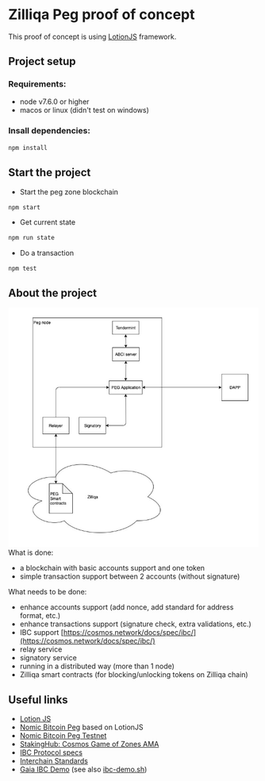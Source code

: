 # Zilliqa Peg proof of concept

This proof of concept is using [LotionJS](https://lotionjs.com) framework.

## Project setup

### Requirements:
- node v7.6.0 or higher
- macos or linux (didn't test on windows)

### Insall dependencies:
```bash
npm install
```

## Start the project
- Start the peg zone blockchain
```bash
npm start
```

- Get current state
```bash
npm run state
```

- Do a transaction
```
npm test
```

## About the project
![Zilpeg Architecture](docs/zilpeg-arch.jpg)
What is done: 
- a blockchain with basic accounts support and one token
- simple transaction support between 2 accounts (without signature)

What needs to be done:
- enhance accounts support (add nonce, add standard for address format, etc.)
- enhance transactions support (signature check, extra validations, etc.)
- IBC support [https://cosmos.network/docs/spec/ibc/](https://cosmos.network/docs/spec/ibc/)
- relay service
- signatory service
- running in a distributed way (more than 1 node)
- Zilliqa smart contracts (for blocking/unlocking tokens on Zilliqa chain)

## Useful links
- [Lotion JS](https://lotionjs.com/)
- [Nomic Bitcoin Peg](https://github.com/nomic-io/bitcoin-peg) based on LotionJS
- [Nomic Bitcoin Peg Testnet](https://github.com/nomic-io/nomic-testnet)
- [StakingHub: Cosmos Game of Zones AMA](https://figment.network/resources/staking-hub-cosmos-game-of-zones-ama/)
- [IBC Protocol specs](https://cosmos.network/docs/spec/ibc/)
- [Interchain Standards](https://github.com/cosmos/ics)
- [Gaia IBC Demo](https://github.com/cosmos/gaia/blob/cwgoes/ibc-demo-fixes/ibc-demo.md) (see also [ibc-demo.sh](https://github.com/cosmos/gaia/blob/cwgoes/ibc-demo-fixes/ibc-demo.sh))
